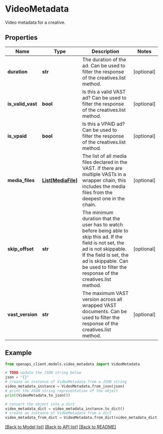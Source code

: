 # VideoMetadata

Video metadata for a creative.

## Properties

Name | Type | Description | Notes
------------ | ------------- | ------------- | -------------
**duration** | **str** | The duration of the ad. Can be used to filter the response of the creatives.list method. | [optional] 
**is_valid_vast** | **bool** | Is this a valid VAST ad? Can be used to filter the response of the creatives.list method. | [optional] 
**is_vpaid** | **bool** | Is this a VPAID ad? Can be used to filter the response of the creatives.list method. | [optional] 
**media_files** | [**List[MediaFile]**](MediaFile.md) | The list of all media files declared in the VAST. If there are multiple VASTs in a wrapper chain, this includes the media files from the deepest one in the chain. | [optional] 
**skip_offset** | **str** | The minimum duration that the user has to watch before being able to skip this ad. If the field is not set, the ad is not skippable. If the field is set, the ad is skippable. Can be used to filter the response of the creatives.list method. | [optional] 
**vast_version** | **str** | The maximum VAST version across all wrapped VAST documents. Can be used to filter the response of the creatives.list method. | [optional] 

## Example

```python
from openapi_client.models.video_metadata import VideoMetadata

# TODO update the JSON string below
json = "{}"
# create an instance of VideoMetadata from a JSON string
video_metadata_instance = VideoMetadata.from_json(json)
# print the JSON string representation of the object
print(VideoMetadata.to_json())

# convert the object into a dict
video_metadata_dict = video_metadata_instance.to_dict()
# create an instance of VideoMetadata from a dict
video_metadata_from_dict = VideoMetadata.from_dict(video_metadata_dict)
```
[[Back to Model list]](../README.md#documentation-for-models) [[Back to API list]](../README.md#documentation-for-api-endpoints) [[Back to README]](../README.md)


